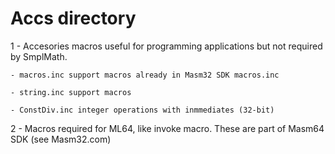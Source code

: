 # Accs directory

1 - Accesories macros useful for programming applications but not required by SmplMath.
 
    - macros.inc support macros already in Masm32 SDK macros.inc 

    - string.inc support macros

    - ConstDiv.inc integer operations with inmmediates (32-bit)

2 - Macros required for ML64, like invoke macro. These are part of Masm64 SDK (see Masm32.com)
 